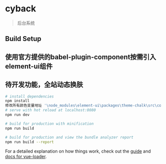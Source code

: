 # cyback

> 后台系统

## Build Setup


## 使用官方提供的babel-plugin-component按需引入element-ui组件
## 待开发功能，全站动态换肤
``` bash
# install dependencies
npm install
修改所有颜色变量地址 '\node_modules\element-ui\packages\theme-chalk\src\common\var.scss'
# serve with hot reload at localhost:8080
npm run dev

# build for production with minification
npm run build

# build for production and view the bundle analyzer report
npm run build --report
```

For a detailed explanation on how things work, check out the [guide](http://vuejs-templates.github.io/webpack/) and [docs for vue-loader](http://vuejs.github.io/vue-loader).

